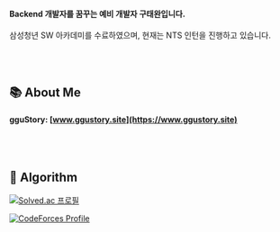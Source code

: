 
#### Backend 개발자를 꿈꾸는 예비 개발자 구태완입니다.

삼성청년 SW 아카데미를 수료하였으며, 현재는 NTS 인턴을 진행하고 있습니다.


<br> <br>
## 📚 About Me

#### gguStory: [www.ggustory.site](https://www.ggustory.site)


<br> <br>
## 🔗 Algorithm


[![Solved.ac 프로필](http://mazassumnida.wtf/api/v2/generate_badge?boj=fksk94)](https://solved.ac/fksk94)


[![CodeForces Profile](https://cf.leed.at?id=muvissum)](https://codeforces.com/profile/muvissum)
